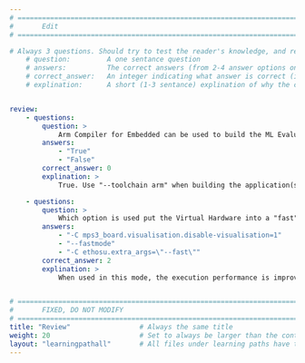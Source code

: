 ```yaml
---
# ================================================================================
#       Edit
# ================================================================================

# Always 3 questions. Should try to test the reader's knowledge, and reinforce the key points you want them to remember.
    # question:         A one sentance question
    # answers:          The correct answers (from 2-4 answer options only). Should be surrounded by quotes.
    # correct_answer:   An integer indicating what answer is correct (index starts from 0)
    # explination:      A short (1-3 sentance) explination of why the correct answer is correct. Can add aditional context if desired


review:
    - questions:
        question: >
            Arm Compiler for Embedded can be used to build the ML Evaluation Kit
        answers:
            - "True"
            - "False"
        correct_answer: 0
        explination: >
            True. Use "--toolchain arm" when building the application(s).

    - questions:
        question: >
            Which option is used put the Virtual Hardware into a "fast" mode?
        answers:
            - "-C mps3_board.visualisation.disable-visualisation=1"
            - "--fastmode"
            - "-C ethosu.extra_args=\"--fast\""
        correct_answer: 2
        explination: >
            When used in this mode, the execution performance is improved, but any timing information output should be ignored.


# ================================================================================
#       FIXED, DO NOT MODIFY
# ================================================================================
title: "Review"                 # Always the same title
weight: 20                      # Set to always be larger than the content in this path
layout: "learningpathall"       # All files under learning paths have this same wrapper
---
```


